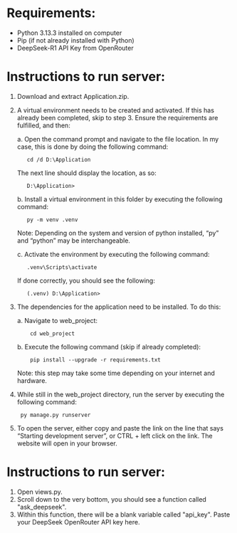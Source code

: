 # Requirements:

- Python 3.13.3 installed on computer
- Pip (if not already installed with Python)
- DeepSeek-R1 API Key from OpenRouter

# Instructions to run server:

1. Download and extract Application.zip.
2. A virtual environment needs to be created and activated. If this has already been completed, skip to step 3. Ensure the requirements are fulfilled, and then:
       
    a. Open the command prompt and navigate to the file location. In my case, this is done by doing the following command:

          cd /d D:\Application
          
    The next line should display the location, as so:

          D:\Application>

    b. Install a virtual environment in this folder by executing the following command:

          py -m venv .venv

    Note: Depending on the system and version of python installed, “py” and “python” may be interchangeable.

   c. Activate the environment by executing the following command:

          .venv\Scripts\activate

   If done correctly, you should see the following:

          (.venv) D:\Application>

3. The dependencies for the application need to be installed. To do this:

    a. Navigate to web_project:

           cd web_project

    b. Execute the following command (skip if already completed):

           pip install --upgrade -r requirements.txt

   Note: this step may take some time depending on your internet and hardware.

4. While still in the web_project directory, run the server by executing the following command:

        py manage.py runserver

5. To open the server, either copy and paste the link on the line that says “Starting
    development server”, or CTRL + left click on the link. The website will open in your browser.

# Instructions to run server:

1. Open views.py.
2. Scroll down to the very bottom, you should see a function called "ask_deepseek".
3. Within this function, there will be a blank variable called "api_key". Paste your DeepSeek OpenRouter API key here.
